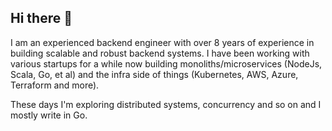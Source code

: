 ## Hi there 👋

I am an experienced backend engineer with over 8 years of experience in building scalable and robust backend systems. I have been working with various startups for a while now building monoliths/microservices (NodeJs, Scala, Go, et al) and the infra side of things (Kubernetes, AWS, Azure, Terraform and more).

These days I'm exploring distributed systems, concurrency and so on and I mostly write in Go.

<!--
**joobisb/joobisb** is a ✨ _special_ ✨ repository because its `README.md` (this file) appears on your GitHub profile.

Here are some ideas to get you started:

- 🔭 I’m currently working on ...
- 🌱 I’m currently learning ...
- 👯 I’m looking to collaborate on ...
- 🤔 I’m looking for help with ...
- 💬 Ask me about ...
- 📫 How to reach me: ...
- 😄 Pronouns: ...
- ⚡ Fun fact: ...
-->
